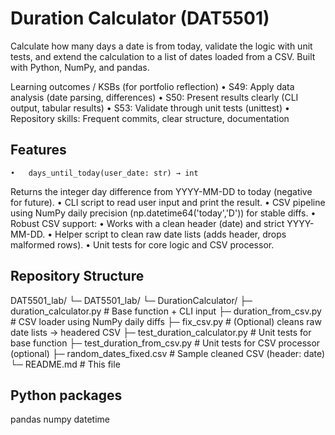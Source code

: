 # Duration Calculator (DAT5501)

Calculate how many days a date is from today, validate the logic with unit tests, and extend the calculation to a list of dates loaded from a CSV. Built with Python, NumPy, and pandas.

Learning outcomes / KSBs (for portfolio reflection)
	•	S49: Apply data analysis (date parsing, differences)
	•	S50: Present results clearly (CLI output, tabular results)
	•	S53: Validate through unit tests (unittest)
	•	Repository skills: Frequent commits, clear structure, documentation

## Features

	•	days_until_today(user_date: str) → int
Returns the integer day difference from YYYY-MM-DD to today (negative for future).
	•	CLI script to read user input and print the result.
	•	CSV pipeline using NumPy daily precision (np.datetime64('today','D')) for stable diffs.
	•	Robust CSV support:
	•	Works with a clean header (date) and strict YYYY-MM-DD.
	•	Helper script to clean raw date lists (adds header, drops malformed rows).
	•	Unit tests for core logic and CSV processor.

## Repository Structure

DAT5501_lab/
└─ DAT5501_lab/
   └─ DurationCalculator/
      ├─ duration_calculator.py        # Base function + CLI input
      ├─ duration_from_csv.py          # CSV loader using NumPy daily diffs
      ├─ fix_csv.py                    # (Optional) cleans raw date lists -> headered CSV
      ├─ test_duration_calculator.py   # Unit tests for base function
      ├─ test_duration_from_csv.py     # Unit tests for CSV processor (optional)
      ├─ random_dates_fixed.csv        # Sample cleaned CSV (header: date)
      └─ README.md                     # This file


## Python packages

pandas
numpy
datetime



